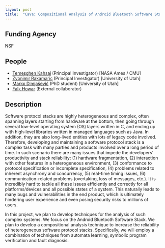 ```yaml
---
layout: post
title:  "CaVa: Compositional Analysis of Android Bluetooth Software Stack"
---
```


## Funding Agency ##
NSF

## People ##
* [Temesghen Kahsai][teme] (Principal Investigator) [NASA Ames / CMU]
* [Zvonimir Rakamaric][z] (Principal Investigator) [University of Utah]
* [Marko Dimjašević][marko] (PhD student) [University of Utah]
* [Falk Howar][falk] (External collaborator)

## Description ##
Software protocol stacks are highly heterogeneous and complex, often spanning layers starting from hardware at the bottom, then going through several low-level operating system (OS) layers written in C, and ending up with high-level libraries written in managed languages such as Java. In addition, they are also long-lived entities with lots of legacy code involved. Therefore, developing and maintaining a software protocol stack is a complex task with many parties and products involved over a long period of time. In such scenario there are many issues that impede the developers’ productivity and stack reliability: (1) hardware fragmentation, (2) interaction with other features in a heterogeneous environment, (3) conformance to protocol specification or incomplete specification, (4) problems related to inherent asynchrony and concurrency, (5) real-time timing issues, (6) communication-related problems (overtaking, loss of messages, etc.). It is incredibly hard to tackle all these issues efficiently and correctly for all platforms/devices and all possible states of a system. This naturally leads to many bugs and vulnerabilities in the end product, which is ultimately hindering user experience and even posing security risks to millions of users.

In this project, we plan to develop techniques for the analysis of
such complex systems. We focus on the Android Bluetooth Software
Stack. We plan to develop a compositional analysis technique to increase the reliability of heterogeneous software protocol stacks. Specifically, we will
employ a combination of techniques from automata learning, symbolic
program verification and fault diagnosis. 

[z]: http://www.zvonimir.info/
[falk]: http://www.falkhowar.de/
[teme]: http://www.lememta.info
[marko]: http://dimjasevic.net/marko/
